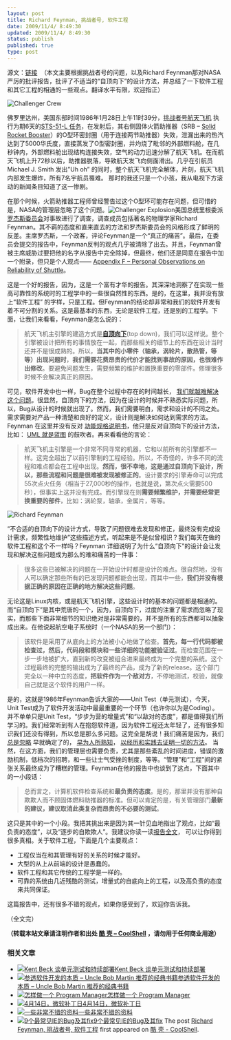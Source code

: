 ```yaml
---
layout: post
title: Richard Feynman, 挑战者号, 软件工程
date: 2009/11/4/ 8:49:30
updated: 2009/11/4/ 8:49:30
status: publish
published: true
type: post
---
```



源文：[链接](http://duartes.org/gustavo/blog/post/richard-feynman-challenger-disaster-software-engineering)  （本文主要根据挑战者号的问题，以及Richard Feynman那对NASA严厉的批评报告，批评了不适当的“自顶向下”的设计方法，并总结了一下软件工程和其它工程的相通的一些观点。翻译水平有限，欢迎指正）


![Challenger Crew](http://static.duartes.org/img/blogPosts/250px-ChallengerCrew.jpg)


佛罗里达州，美国东部时间1986年1月28日上午11时39分，[挑战者号航天飞机](http://zh.wikipedia.org/wiki/%E6%8C%91%E6%88%98%E8%80%85%E5%8F%B7%E8%88%AA%E5%A4%A9%E9%A3%9E%E6%9C%BA%E7%81%BE%E9%9A%BE) 执行为期6天的[STS-51-L 任务](http://en.wikipedia.org/wiki/STS-51-L)，在发射后，其右侧固体火箭助推器（SRB – [Solid Rocket Booster](http://en.wikipedia.org/wiki/Space_Shuttle_Solid_Rocket_Booster)）的O型环密封圈（用于连接两节助推器）失效，泄漏出来的热汽达到了5000华氏度，直接蒸发了O型密封圈，并灼烧了毗邻的外部燃料舱，在几秒钟内，外部燃料舱出现结构连接失效，空气的动力迅速分解了航天飞机。在而航天飞机上升72秒以后，助推器脱落，导致航天发飞向侧面滑出。几乎在引航员 Michael J. Smith 发出”Uh oh” 的同时，整个航天飞机完全解体，片刻，航天飞机内部发生爆炸，所有7名宇航员罹难。 那时的我还只是一个小孩，我从电视下方滚动的新闻条目知道了这一惨剧。


在那个时候，火箭助推器工程师曾经警告过这个O型环可能存在问题，但可惜的是，NASA的管理层忽略了这个问题。![Challenger Explosion](http://static.duartes.org/img/blogPosts/ChallengerExplosion.jpg)美国总统里根委派[罗杰斯委员会](http://en.wikipedia.org/wiki/Rogers_Commission)对事故进行了调查，调查成员包括著名的物理学家Richard Feynman。其不羁的态度和直来直去的方法和罗杰斯委员会的风格形成了鲜明的反差。主席罗杰斯，一个政客，评论Feynman是一个“真正的痛苦”。最后，在委员会提交的报告中，Feynman反判的观点几乎被清除了出去。并且，Feynman曾被主席威胁过要把他的名字从报告中完全除掉，但最终，他们还是同意在报告中加一个附录，但只是个人观点—— [Appendix F – Personal Observations on Reliability of Shuttle](http://www.ralentz.com/old/space/feynman-report.html)。



这是一个好的报告，因为，这是一个富有才华的报告。其深深地洞察了在实现一些高可靠性的系统时的工程学中的一些很自然性的东西。是的，在这里，我并没有放上“软件工程” 的字样，只是工程。但Feynman的结论却非常和我们的软件开发有着不可分割的关系。这是最基本的东西，无论是软件工程，还是别的工程学。下面，让我们来看看，Feynman是怎么说的：



> 航天飞机主引擎的建造方式是[**自顶向下**](http://en.wikipedia.org/wiki/Top-down)(top down)，我们可以这样说。整个引擎被设计把所有的事情放在一起，而那些相关的细节上的东西在设计当时还并不是很成熟的。所以，**当其中的小零件（轴承，涡轮片，散热管，等等）出现问题时**，**我们需要花费昂贵的代价才能找到事故的原因，也很难作出修改**。要避免问题发生，需要频繁的维护和置换重要的零部件。修理很多时候不会解决真正的原因。
> 
> 


可见，软件开发中也一样，Bug在整个过程中存在的时间越长， [我们就越难解决这个问题](http://stevemcconnell.com/ieeesoftware/eic17.htm)。很显然，自顶向下的方法，因为在设计的时候并不熟悉实际问题，所以，Bug从设计的时候就出现了。然而，我们需要明白，需求和设计的不同之处。需求需要对产品一种清楚和良好的定义，设计则是解决如何达到需求的方法。Feynman 在这里并没有反对 [功能规格说明书](http://www.joelonsoftware.com/articles/fog0000000036.html)，他只是反对自顶向下的设计方法，比如： [UML 就是蓝图](http://martinfowler.com/bliki/UmlAsBlueprint.html) 的鼓吹者。再来看看他的言论：



> 航天飞机主引擎是一个非常不同寻常的机器，它和以前所有的引擎都不一样。这完全超出了以前引擎制的工程经验。所以，不奇怪的，许多不同的流程和难点都会在工程中出现。**然而，很不幸地，这是通过自顶向下设计，所以，那些流程和问题是很难被发现被修正的**。设计要求的引擎寿命可以完成55次点火任务（相当于27,000秒的操作，也就是说，第次点火需要500秒），但事实上这并没有完成。而引擎现在则**需要频繁维护，并需要经常更换重要的部件**，比如：涡轮泵，轴承，金属片，等等。
> 
> 


![Richard Feynman](http://static.duartes.org/img/blogPosts/feynman.jpg)


“不合适的自顶向下的设计方式，导致了问题很难去发现和修正，最终没有完成设计需求，频繁性地维护”这些描述方式，听起来是不是似曾相识？我们每天在做的软件工程和这个不一样吗？Feynman 详细说明了为什么“自顶向下”的设计会让发现和解决这些问题成为那么的难和痛苦的一件事：



> 很多这些已被解决的问题在一开始设计时都是设计的难点。很自然地，没有人可以确定那些所有的已发现问题都能会出现，而其中一些，**我们并没有根据正确的原因在正确的地方解决这些问题**。
> 
> 


无论这是Linux内核，或是航天飞机引擎，这些设计时的基本的问题都是相通的。而“自顶向下”是其中荒唐的一个，因为，自顶向下，过度的注重了需求而忽略了现实，而那些下面非常细节的知识绝对是非常需要的，并不是所有的东西都可以抽象成出来。在他说起航空电子系统时（一个NASA的另一个部门）：



> 该软件是采用了从底向上的方法被小心地做了检查。**首先，每一行代码都被检查过，然后，代码段和模块和一些详细的功能被验证过**。而检查范围在一步一步地被扩大，直到新的改变被组合进来最终成为一个完整的系统。这个过程最终的完整的输出成为了最终的产品，成为了新的release。这个部门完全以一种中立的态度，**把软件作为一个敌对方**，不停地测试，校验，就像自己就是这个软件的用户一样。
> 
> 


是的，这就是1986年Feynman告诉大家的——Unit Test（单元测试），今天，Unit Test成为了软件开发活动中最最重要的一个环节（也许你以为是Coding）。并不单单只是Unit Test，“步步为营的增量式”和“以敌对的态度”，都是值得我们所学习的。我们经常听到有人在抱怨软件道，因为软件工程还太年轻了，还有很多知识我们还没有得到，所以总是那么多问题。这完全是胡说！我们痛苦是因为，我们 [总是忽略](http://www.stevemcconnell.com/cc.htm) 早就确定了的， [早为人所熟知](http://www.joelonsoftware.com/articles/fog0000000043.html)， [以经历和实践去证明一切的方法](http://www.stevemcconnell.com/rd.htm)。 当然，在这方面，我们的管理层也需要负责，尤其是那些紊乱的时间进度，错误的激励机制，低档次的招聘，和一些让士气受挫的制度，等等。“管理”和“工程”间的紧张关系最终成为了糟糕的管理。Feynman在他的报告中也谈到了这点，下面其中的一小段话：



> 总而言之，计算机软件检查系统和**最负责的态度**。是的，那里并没有那种自欺欺人而不顾固体燃料助推器的标准。但可以肯定的是，有关管理部门**最新的建议，建议取消此类复杂而昂贵的不必要的测试**。
> 
> 


这只是其中的一个小段。我把其挑出来是因为其一针见血地指出了观点，比如“最负责的态度”，以及“逐步的自欺欺人”。我建议你读一读[报告全文](http://www.ralentz.com/old/space/feynman-report.html)， 可以让你得到很多真相。关于软件工程，下面是几个主要观点：


* 工程仅当在和其管理有好的关系的时候才能好。
* 大型的从上从前端的设计是愚蠢的。
* 软件工程和其它传统的工程学是一样的。
* 可靠的系统由几近残酷的测试，增量式的自底向上的工程，以及高负责的态度来共同保证。


这篇报告中，还有很多不错的观点，如果你感受到了，欢迎你告诉我。


（全文完）



**（转载本站文章请注明作者和出处 [酷 壳 – CoolShell](https://coolshell.cn/) ，请勿用于任何商业用途）**



### 相关文章

* [![Kent Beck 谈单元测试和持续部署](https://coolshell.cn/wp-content/plugins/wordpress-23-related-posts-plugin/static/thumbs/5.jpg)](https://coolshell.cn/articles/2681.html)[Kent Beck 谈单元测试和持续部署](https://coolshell.cn/articles/2681.html)
* [![参透软件开发的本质 – Uncle Bob Martin 推荐的经典书籍](https://coolshell.cn/wp-content/plugins/wordpress-23-related-posts-plugin/static/thumbs/1.jpg)](https://coolshell.cn/articles/2539.html)[参透软件开发的本质 – Uncle Bob Martin 推荐的经典书籍](https://coolshell.cn/articles/2539.html)
* [![怎样做一个 Program Manager](https://coolshell.cn/wp-content/uploads/2009/03/09meeting-thumbnail-150x150.jpg)](https://coolshell.cn/articles/76.html)[怎样做一个 Program Manager](https://coolshell.cn/articles/76.html)
* [![4月14日，微软补丁日](https://coolshell.cn/wp-content/plugins/wordpress-23-related-posts-plugin/static/thumbs/2.jpg)](https://coolshell.cn/articles/404.html)[4月14日，微软补丁日](https://coolshell.cn/articles/404.html)
* [![一些非常不错的资料](https://coolshell.cn/wp-content/uploads/2010/10/Intel-Recommended-Books-for-Developers-150x150.jpg)](https://coolshell.cn/articles/3192.html)[一些非常不错的资料](https://coolshell.cn/articles/3192.html)
* [![9个最常见IE的Bug及其fix](https://coolshell.cn/wp-content/uploads/2009/11/200x200-150x150.jpg)](https://coolshell.cn/articles/1817.html)[9个最常见IE的Bug及其fix](https://coolshell.cn/articles/1817.html)
The post [Richard Feynman, 挑战者号, 软件工程](https://coolshell.cn/articles/1654.html) first appeared on [酷 壳 - CoolShell](https://coolshell.cn).